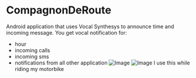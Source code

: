 # CompagnonDeRoute
Android application that uses Vocal Synthesys to announce time and incoming message.
You get vocal notification for:
- hour
- incoming calls
- incoming sms
- notifications from all other application
![Image](../Screenshot_1.png?raw=true)
![Image](../Screenshot_2.png?raw=true)
I use this while riding my motorbike
